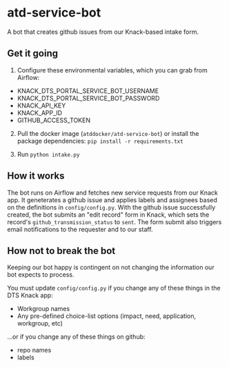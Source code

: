 # atd-service-bot
A bot that creates github issues from our Knack-based intake form.

## Get it going

1. Configure these environmental variables, which you can grab from Airflow:
- KNACK_DTS_PORTAL_SERVICE_BOT_USERNAME
- KNACK_DTS_PORTAL_SERVICE_BOT_PASSWORD
- KNACK_API_KEY
- KNACK_APP_ID
- GITHUB_ACCESS_TOKEN

2. Pull the docker image (`atddocker/atd-service-bot`) or install the package dependencies: `pip install -r requirements.txt`

3. Run `python intake.py`

## How it works

The bot runs on Airflow and fetches new service requests from our Knack app. It geneterates a github issue and applies labels and assignees based on the definitions in `config/config.py`. With the github issue successfully created, the bot submits an "edit record" form in Knack, which sets the record's `github_transmission_status` to `sent`. The form submit also triggers email notifications to the requester and to our staff.

## How not to break the bot

Keeping our bot happy is contingent on not changing the information our bot expects to process.

You must update `config/config.py` if you change any of these things in the DTS Knack app:
- Workgroup names
- Any pre-defined choice-list options (impact, need, application, workgroup, etc)

...or if you change any of these things on github:
- repo names
- labels